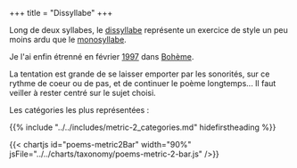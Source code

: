 +++
title = "Dissyllabe"
+++

Long de deux syllabes, le [dissyllabe](https://fr.wikipedia.org/wiki/Dissyllabe) représente un exercice de style un peu moins ardu que le [monosyllabe](../monosyllabe).

Je l'ai enfin étrenné en février [1997](../1997) dans [Bohème](../../seasons/3_troisieme_saison/boheme).

La tentation est grande de se laisser emporter par les sonorités, sur ce rythme de coeur ou de pas, et de continuer le poème longtemps... Il faut veiller à rester centré sur le sujet choisi.

Les catégories les plus représentées :

{{% include "../../includes/metric-2_categories.md" hidefirstheading %}}

{{< chartjs id="poems-metric2Bar" width="90%" jsFile="../../charts/taxonomy/poems-metric-2-bar.js" />}}

